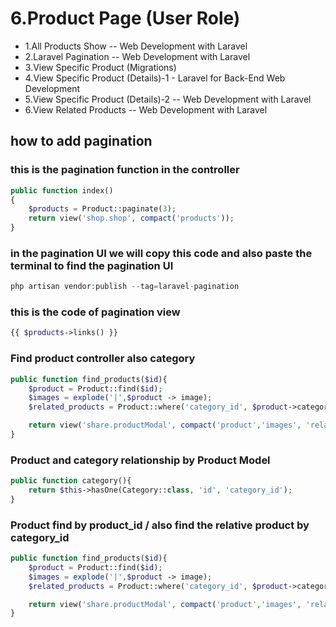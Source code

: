 # 6.Product Page (User Role)
 - 1.All Products Show -- Web Development with Laravel
 - 2.Laravel Pagination -- Web Development with Laravel
 - 3.View Specific Product (Migrations)
 - 4.View Specific Product (Details)-1 - Laravel for Back-End Web Development
 - 5.View Specific Product (Details)-2 -- Web Development with Laravel
 - 6.View Related Products -- Web Development with Laravel
 
## how to add pagination

### this is the pagination function in the controller

```php
public function index()
{
    $products = Product::paginate(3);
    return view('shop.shop', compact('products'));
}
```

### in the pagination UI we will copy this code and also paste the terminal to find the pagination UI

```php
php artisan vendor:publish --tag=laravel-pagination
```

### this is the code of pagination view

```php
{{ $products->links() }}
```

### Find product controller also category

```php
public function find_products($id){
    $product = Product::find($id);
    $images = explode('|',$product -> image);
    $related_products = Product::where('category_id', $product->category_id)->where('id', '!=', $product->id)->limit(3)->get();

    return view('share.productModal', compact('product','images', 'related_products'));
}
```

### Product and category relationship by Product Model

```php
public function category(){
    return $this->hasOne(Category::class, 'id', 'category_id');
}
```

### Product find by product_id / also find the relative product by category_id

```php
public function find_products($id){
    $product = Product::find($id);
    $images = explode('|',$product -> image);
    $related_products = Product::where('category_id', $product->category_id)->where('id', '!=', $product->id)->limit(3)->get();

    return view('share.productModal', compact('product','images', 'related_products'));
}
```
